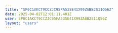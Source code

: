 ```yaml
---
title: "SP0C1AKCT9CCZJC95FA53SE41X99ZABB2S11Q56Z"
date: 2025-04-02T12:01:11.401Z
user: SP0C1AKCT9CCZJC95FA53SE41X99ZABB2S11Q56Z
layout: "users"
---
```

    
